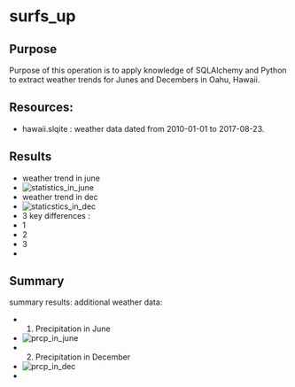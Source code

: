 # surfs_up


## Purpose
Purpose of this operation is to apply knowledge of SQLAlchemy and Python to extract weather trends for Junes and Decembers in Oahu, Hawaii.
## Resources:
- hawaii.slqite : weather data dated from 2010-01-01 to 2017-08-23.
## Results
- weather trend in june
- ![statistics_in_june]()
- weather trend in dec
- ![staticstics_in_dec]()
- 3 key differences :
-   1
-   2
-   3
- 
## Summary
summary results:
additional weather data:
- 1. Precipitation in June
- ![prcp_in_june]()
- 2. Precipitation in December
-  ![prcp_in_dec]()
-  
